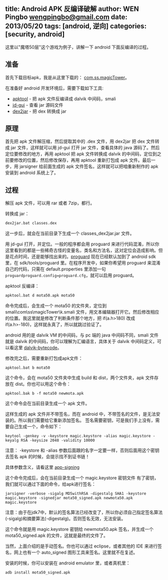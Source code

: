 title: Android APK 反编译破解
author: WEN Pingbo <wengpingbo@gmail.com>
date: 2013/05/20
tags: [android, 逆向]
categories: [security, android]
---

这里以"魔塔50层"这个游戏为例子，讲解一下 android 下面反编译的过程。

## 准备

首先下载目标apk，我是从这里下载的： [com.ss.magicTower](http://www.wandoujia.com/apps/com.ss.magicTower)。

在准备好 android 开发环境后，需要下载如下工具:

* [apktool](https://code.google.com/p/android-apktool/) - 把 apk 文件反编译成 dalvik 中间码，smali
* [jd-gui](http://java.decompiler.free.fr/?q=jdgui) - 查看 jar 源码文件
* [dex2jar](https://code.google.com/p/dex2jar/) - 把 dex 转换成 jar

## 原理

首先把 apk 文件解压缩，然后提取其中的 .dex 文件，用 dex2jar 把 dex 文件转成 jar 文件，这样就可以用 jd-gui 打开 jar 文件，查看具体的 java 源码了。然后定位要修改的地方，再用 apktool 把 apk 文件转换成 dalvik 的中间码，定位到之前要修改的位置，然后修改保存，再用 apktool 重新打包成 apk 文件。最后一步，用 jarsigner 给前面生成的 apk 文件签名，这样就可以把咱重新制作的 apk 安装到 android 系统上了。

## 过程

解压 apk 文件，可以用 rar 或者 7zip，都行。

转换成 jar：

``` bat
dex2jar.bat classes.dex
```

这一步后，就会在当前目录下生成一个 classes_dex2jar.jar 文件。

用 jd-gui 打开，并定位。一般的程序都会用 proguard 来进行代码混淆，所以你这里看到的都是一些稀奇古怪的变量名，类名和方法名，这对定位会造成影响。但是花点时间，还是能够找出来的。[proguard](http://proguard.sourceforge.net) 现在已经默认加到了 android sdk 里，在 sdk/tools/proguard 里。在程序开发中，如果你希望用 proguard 来混淆自己的代码，只需在 default.properties 里添加一句 `proguardproguard.config=proguard.cfg`，就可以启用 proguard。

apktool 反编译：

``` bat
apktool.bat d mota50.apk mota50
```

命令完成后，会生成一个 mota50 的文件夹，定位到 smali\com\ss\magicTower\k.smali 文件，用文本编辑器打开它。然后修改相应的位置。我这里就是修改了判断条件那个地方，把 if(a.h>180) 改成 if(a.h>-180)，这样就永真了，所以就跳过验证了。

android 用的是 dalvik VM 的中间码，与 pc 端的 java 中间码不同，smali 文件就是 dalvik 的中间码，你可以理解为汇编语言，具体关于 dalvik 中间码定义，可以看这里 [dalvik-bytecode](http://source.android.com/tech/dalvik/dalvik-bytecode.html)。

修改完之后，需要重新打包成apk文件：

```
apktool.bat b mota50
```

这个命令，会在 mota50 文件夹中生成 build 和 dist，两个文件夹，apk 文件存放在 dist。你也可以用这个命令：

```
apktool.bak b -f mota50 newmota.apk
```

这个命令会在当前目录生成一个 apk 文件。

这样生成的 apk 文件并不带签名，而在 android 中，不带签名的文件，是无法安装的。所以我们需要给它重新添加签名。
签名需要密钥，可是我们手上没有，需要自己生成一个，命令如下：

```
keytool -genkey -v -keystore magic.keystore -alias magic.keystore -keyalg RSA -keysize 2048 -validity 10000
```
注意： -keystore 和 -alias 参数后面跟的名字一定要一样，否则后面用这个密钥去签名 apk 的时候，会提示找不到证书链！

具体参数含义，请看这里 [app-signing](https://developer.android.com/tools/publishing/app-signing.html)

这个命令完成后，会在当前目录生成一个 magic.keystore 密钥文件
有了密钥，我们就可以通过下面的命令，给apk进行签名：

```
jarsigner -verbose -sigalg MD5withRSA -digestalg SHA1 -keystore magic.keystore -signedjar mota50_signed.apk newmota50.apk magic.keystore
```

注意：由于在jdk7中，默认的签名算法已经改变了，所以你必须自己指定签名算法(-sigalg)和摘要算法(-digestalg)。否则签名无效，无法安装。

这个命令就是用 magic.keystore 密钥给 newmota50.apk 签名，并生成一个 mota50_signed.apk 的文件，这就是最终的文件了。

当然，上面介绍的是手动签名。你也可以通过 eclipse，或者其他的 IDE 来进行签名，网上也有一个 auto_signed 图形工具来签名。这里就不在复述。

安装的时候，你可以安装在 android emulator 里，或者真机里：

```
adb install mota50_signed.apk
```
